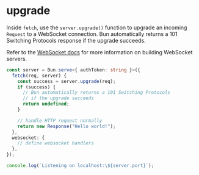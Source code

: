 # upgrade

Inside `fetch`, use the `server.upgrade()` function to upgrade an incoming `Request` to a WebSocket connection. Bun automatically returns a 101 Switching Protocols response if the upgrade succeeds.

Refer to the [WebSocket docs](../../api/websockets/) for more information on building WebSocket servers.

```ts
const server = Bun.serve<{ authToken: string }>({
  fetch(req, server) {
    const success = server.upgrade(req);
    if (success) {
      // Bun automatically returns a 101 Switching Protocols
      // if the upgrade succeeds
      return undefined;
    }

    // handle HTTP request normally
    return new Response("Hello world!");
  },
  websocket: {
    // define websocket handlers
  },
});

console.log(`Listening on localhost:\${server.port}`);
```
